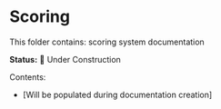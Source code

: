 # Scoring

This folder contains: scoring system documentation

**Status:** 🚧 Under Construction

Contents:
- [Will be populated during documentation creation]
